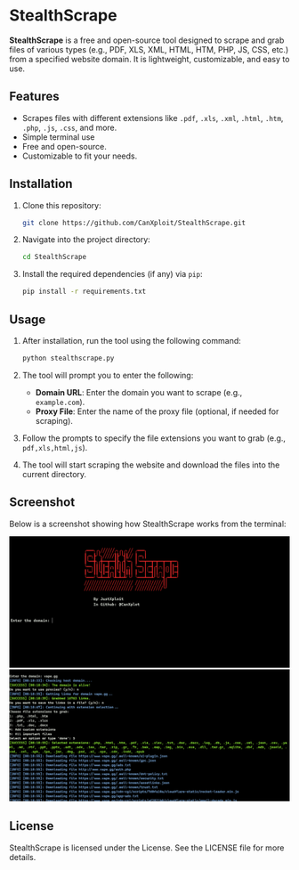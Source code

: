 # StealthScrape

**StealthScrape** is a free and open-source tool designed to scrape and grab files of various types (e.g., PDF, XLS, XML, HTML, HTM, PHP, JS, CSS, etc.) from a specified website domain. It is lightweight, customizable, and easy to use.

## Features

- Scrapes files with different extensions like `.pdf`, `.xls`, `.xml`, `.html`, `.htm`, `.php`, `.js`, `.css`, and more.
- Simple terminal use
- Free and open-source.
- Customizable to fit your needs.

## Installation

1. Clone this repository:

   ```bash
   git clone https://github.com/CanXploit/StealthScrape.git
   ```

2. Navigate into the project directory:

   ```bash
   cd StealthScrape
   ```

3. Install the required dependencies (if any) via `pip`:

   ```bash
   pip install -r requirements.txt
   ```

## Usage

1. After installation, run the tool using the following command:

   ```bash
   python stealthscrape.py
   ```

2. The tool will prompt you to enter the following:

   - **Domain URL**: Enter the domain you want to scrape (e.g., `example.com`).
   - **Proxy File**: Enter the name of the proxy file (optional, if needed for scraping).

3. Follow the prompts to specify the file extensions you want to grab (e.g., `pdf,xls,html,js`).

4. The tool will start scraping the website and download the files into the current directory.

## Screenshot

Below is a screenshot showing how StealthScrape works from the terminal:

![StealthScrape Terminal](./pics/pic1.png)
![StealthScrape Terminal2](./pics/pic2.png)
## License

StealthScrape is licensed under the License. See the LICENSE file for more details.

